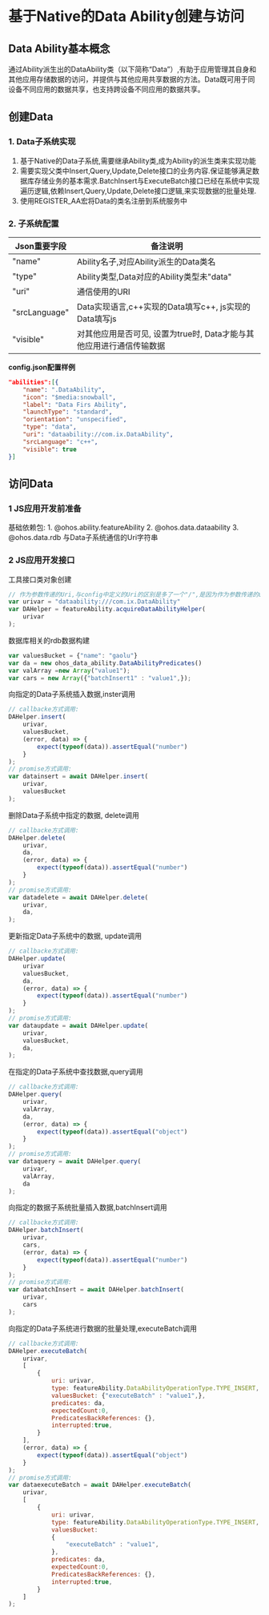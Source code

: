# 基于Native的Data Ability创建与访问

## Data Ability基本概念
通过Ability派生出的DataAbility类（以下简称“Data”）,有助于应用管理其自身和其他应用存储数据的访问，并提供与其他应用共享数据的方法。Data既可用于同设备不同应用的数据共享，也支持跨设备不同应用的数据共享。

## 创建Data
### 1. Data子系统实现
1. 基于Native的Data子系统,需要继承Ability类,成为Ability的派生类来实现功能
2. 需要实现父类中Insert,Query,Update,Delete接口的业务内容.保证能够满足数据库存储业务的基本需求.BatchInsert与ExecuteBatch接口已经在系统中实现遍历逻辑,依赖Insert,Query,Update,Delete接口逻辑,来实现数据的批量处理.
3. 使用REGISTER_AA宏将Data的类名注册到系统服务中


### 2. 子系统配置

| Json重要字段  | 备注说明                                                     |
| ------------- | ------------------------------------------------------------ |
| "name"        | Ability名子,对应Ability派生的Data类名                        |
| "type"        | Ability类型,Data对应的Ability类型未"data"                    |
| "uri"         | 通信使用的URI                                                |
| "srcLanguage" | Data实现语言,c++实现的Data填写c++, js实现的Data填写js        |
| "visible"     | 对其他应用是否可见, 设置为true时, Data才能与其他应用进行通信传输数据 |

**config.json配置样例**

```json
"abilities":[{
    "name": ".DataAbility",
    "icon": "$media:snowball",
    "label": "Data Firs Ability",
    "launchType": "standard",
    "orientation": "unspecified",
    "type": "data",
    "uri": "dataability://com.ix.DataAbility",
    "srcLanguage": "c++",
    "visible": true
}]
```

## 访问Data
### 1 JS应用开发前准备
基础依赖包:
    1. @ohos.ability.featureAbility
    2. @ohos.data.dataability
    3. @ohos.data.rdb
与Data子系统通信的Uri字符串

### 2 JS应用开发接口
工具接口类对象创建
```js
// 作为参数传递的Uri,与config中定义的Uri的区别是多了一个"/",是因为作为参数传递的uri中,在第二个与第三个"/"中间,存在一个DeviceID的参数
var urivar = "dataability:///com.ix.DataAbility"
var DAHelper = featureAbility.acquireDataAbilityHelper(
    urivar
);
```
数据库相关的rdb数据构建
```js
var valuesBucket = {"name": "gaolu"}
var da = new ohos_data_ability.DataAbilityPredicates()
var valArray =new Array("value1");
var cars = new Array({"batchInsert1" : "value1",});
```
向指定的Data子系统插入数据,inster调用
```js
// callbacke方式调用:
DAHelper.insert(
    urivar,
    valuesBucket,
    (error, data) => {
        expect(typeof(data)).assertEqual("number")
    }
);
// promise方式调用:
var datainsert = await DAHelper.insert(
    urivar,
    valuesBucket
);
```
删除Data子系统中指定的数据, delete调用
```js
// callbacke方式调用:
DAHelper.delete(
    urivar,
    da,
    (error, data) => {
        expect(typeof(data)).assertEqual("number")
    }
);
// promise方式调用:
var datadelete = await DAHelper.delete(
    urivar,
    da,
);
```
更新指定Data子系统中的数据, update调用
```js
// callbacke方式调用:
DAHelper.update(
    urivar
    valuesBucket,
    da,
    (error, data) => {
        expect(typeof(data)).assertEqual("number")
    }
);
// promise方式调用:
var dataupdate = await DAHelper.update(
    urivar,
    valuesBucket,
    da,
);
```
在指定的Data子系统中查找数据,query调用
```js
// callbacke方式调用:
DAHelper.query(
    urivar,
    valArray,
    da,
    (error, data) => {
        expect(typeof(data)).assertEqual("object")
    }
);
// promise方式调用:
var dataquery = await DAHelper.query(
    urivar,
    valArray,
    da
);
```
向指定的数据子系统批量插入数据,batchInsert调用
```js
// callbacke方式调用:
DAHelper.batchInsert(
    urivar,
    cars,
    (error, data) => {
        expect(typeof(data)).assertEqual("number")
    }
);
// promise方式调用:
var databatchInsert = await DAHelper.batchInsert(
    urivar,
    cars
);
```
向指定的Data子系统进行数据的批量处理,executeBatch调用
```js
// callbacke方式调用:
DAHelper.executeBatch(
    urivar,
    [
        {
            uri: urivar,
            type: featureAbility.DataAbilityOperationType.TYPE_INSERT,
            valuesBucket: {"executeBatch" : "value1",},
            predicates: da,
            expectedCount:0,
            PredicatesBackReferences: {},
            interrupted:true,
        }
    ],
    (error, data) => {
        expect(typeof(data)).assertEqual("object")
    }
);
// promise方式调用:
var dataexecuteBatch = await DAHelper.executeBatch(
    urivar,
    [
        {
            uri: urivar,
            type: featureAbility.DataAbilityOperationType.TYPE_INSERT,
            valuesBucket:
            {
                "executeBatch" : "value1",
            },
            predicates: da,
            expectedCount:0,
            PredicatesBackReferences: {},
            interrupted:true,
        }
    ]
);
```

